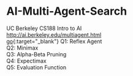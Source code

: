 # AI-Multi-Agent-Search
UC Berkeley CS188 Intro to AI </br>
http://ai.berkeley.edu/multiagent.html </br>
[go](http://stackoverflow.com){:target="_blank"}
Q1: Reflex Agent</br>
Q2: Minimax </br>
Q3: Alpha-Beta Pruning </br>
Q4: Expectimax </br>
Q5: Evaluation Function
